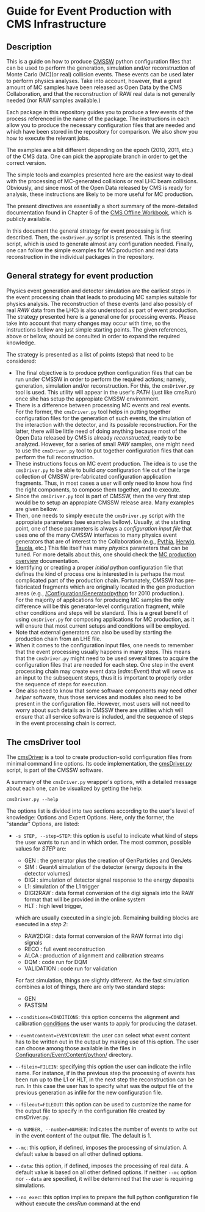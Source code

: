 # Guide for Event Production with CMS Infrastructure

## Description
This is a guide on how to produce [CMSSW](https://twiki.cern.ch/twiki/bin/view/CMSPublic/WorkBookCMSSWFramework)
python configuration files that can be used to perform the generation, simulation and/or reconstruction of Monte Carlo (MC)(or real) collision events.  These events can be used later to
perform physics analyses.  Take into account, however, that a great amount of
MC samples have been released as Open Data by the CMS Collaboration, and that the reconstruction of RAW real data is not generally needed (nor RAW samples available.)

Each package in this repository guides you to produce a few events of the process referenced in the name of the package.  The instructions in each allow you to produce the necessary configuration files that are needed and which have been stored in the repository for comparison.  We also show you how to execute the relevant jobs.

The examples are a bit different depending on the epoch (2010, 2011, etc.) of the CMS data.  One can pick the appropiate branch in order to get the correct version.

The simple tools and examples presented
here are the easiest way to deal with the processing of MC-generated collisions or
real LHC beam collisions.  Obviously, and since most of the Open Data released by CMS is ready for analysis, these
instructions are likely to be more useful for MC production.

The present directives are essentially a short summary of the more-detailed documentation found in Chapter 6 of the [CMS Offline Workbook](https://twiki.cern.ch/twiki/bin/view/CMSPublic/WorkBook), which is publicly available.

In this document the general strategy for event processing is first described.  Then, the `cmsDriver.py` script is presented. This is the steering script, which is used to generate almost any configuration needed.  Finally, one can follow the simple examples for MC production and real data reconstruction in the individual packages in the repository.

## General strategy for event production

Physics event generation and detector simulation are the earliest steps in the event processing chain that leads to producing MC samples suitable for physics analysis.  The reconstruction of these events (and also possibly of real
*RAW* data from the LHC) is also understood as part of event production.  The strategy presented here is a general one
for processing events. Please take into account
 that many changes may occur with time, so the instructions bellow are just simple starting points. The given references, above or bellow, should be consulted in order to expand the required knowledge.

The strategy is presented as a list of points (steps) that need to be considered:

- The final objective is to produce python configuration files that can be run under CMSSW in order to perform the 
    required actions; namely, generation, simulation and/or reconstruction.  For this, the `cmsDriver.py` tool is used. 
    This utility will appear in the user's *PATH* (just like cmsRun) once she has setup the 
    appropiate CMSSW environment.
- There is a difference between processing MC events and real events.  For the former, the `cmsDriver.py` tool 
    helps in putting together configuration files
     for the generation of such events, the simulation of the interaction with the
    detector, and its possible reconstruction.  For the latter, there will be little need of doing anything because 
    most of the Open Data released by CMS is already *reconstructed*, ready to be analyzed.  However, for a series of
    small *RAW* samples, one might need to use the `cmsDriver.py` tool to put together configuration files that can
    perform the full reconstruction.
- These instructions focus on MC event production.  The idea is to use the `cmsDriver.py` to be able to build *any* 
    configuration file out of the large collection of CMSSW pre-fabricated configuration application fragments.  Thus, 
    in most cases a user will only need to know how find the right components, to compose them together, and to execute.
- Since the `cmsDriver.py` tool is part of CMSSW, then the very first step would be to setup an appropiate
     CMSSW release area. Many examples are given bellow.
- Then, one needs to simply execute the `cmsDriver.py` script with the appropiate parameters (see examples
    bellow).  Usually, at the 
    starting point, one of these parameters is always a *configuration input file* that uses one of the many 
    CMSSW interfaces to many physics event generators that are of interest to the Collaboration (e.g., 
    [Pythia](http://home.thep.lu.se/~torbjorn/Pythia.html), 
    [Herwig](http://herwig.hepforge.org/), 
    [Tauola](https://tauolapp.web.cern.ch/tauolapp/), etc.)  This file
    itself has many *physics* parameters that can be tuned. For more details about
    this, one should check the [MC production overview](/docs/cms-mc-production-overview) documentation.
- Identifying or creating a proper *initial* python configuration file  that defines the kind of process one is interested in is perhaps the most
complicated part of the production chain.  Fortunately, CMSSW has pre-fabricated fragments which are originally located in the gen production areas (e.g., [/Configuration/Generator/python](https://github.com/cms-sw/cmssw/tree/CMSSW_4_2_X/Configuration/Generator/python) for 2010 production.).  
For the majority of applications for producing MC samples the only difference will be this generator-level configuration fragment, while other conditions and steps will be standard. This is a great benefit of using `cmsDriver.py` for composing applications for MC production, as it will ensure that most current setups and conditions will be employed. 
- Note that external generators can also be used by starting the production chain from an LHE file.
- When it comes to the configuration input files, one needs to remember that the event processing usually happens
    in many steps.  This means that the `cmsDriver.py` might need to be used several times to acquire the configuration
    files that are needed for each step.  One step in the event processing chain may create event data (*edm::Event*) 
    that will serve as an input to the subsequent steps, thus it is important to properly order the 
    sequence of steps for execution. 
- One also need to know that some software components may need 
    other *helper* software, thus those services and modules also need to be present in the configuration file. However, most users will not need to worry about such details as in CMSSW there are utilities which 
    will ensure that all service software is included, and the sequence of steps in the event processing chain is correct.


## The cmsDriver tool

The [cmsDriver](https://twiki.cern.ch/twiki/bin/view/CMSPublic/SWGuideCmsDriver) is a tool to create production-solid configuration files from minimal command line options.  Its code implementation, the [cmsDriver.py](https://github.com/cms-sw/cmssw/blob/master/Configuration/Applications/scripts/cmsDriver.py) script, is part of the CMSSW software.  

A summary of the `cmsDriver.py` wrapper's options, with a detailed message about each one, can be visualized by getting the help:

```
cmsDriver.py --help
```

The options list is divided into two sections according to the user's level of knowledge: Options and Expert Options. Here, only the former, the "standar" Options, are listed:

- `-s STEP, --step=STEP`: this option is useful to indicate what kind of steps the user wants to run and in which order. The most common, possible values for *STEP* are: 

    - GEN : the generator plus the creation of GenParticles and GenJets
    - SIM : Geant4 simulation of the detector (energy deposits in the detector volumes)
    - DIGI : simulation of detector signal response to the energy deposits
    - L1: simulation of the L1 trigger
    - DIGI2RAW : data format conversion of the digi signals into the RAW format that will be provided in the online system
    - HLT : high level trigger,

  which are usually executed in a single job. Remaining building blocks are executed in a *step 2*:

    - RAW2DIGI : data format conversion of the RAW format into digi signals
    - RECO : full event reconstruction
    - ALCA : production of alignment and calibration streams
    - DQM : code run for DQM
    - VALIDATION : code run for validation

  For fast simulation, things are slightly different. As the fast simulation combines a lot of things, there are only two standard steps:

    - GEN
    - FASTSIM

- `--conditions=CONDITIONS`: this option concerns the alignment and calibration [conditions](docs/cms-guide-for-condition-database) the user wants to apply for producing the dataset.

- `--eventcontent=EVENTCONTENT`: the user can select what event content has to be written out in the output by making use of this option.  The user can choose among those available in the files in [Configuration/EventContent/python/](https://github.com/cms-sw/cmssw/tree/master/Configuration/EventContent/python) directory.

- `--filein=FILEIN`: specifying this option the user can indicate the infile name. For instance, if in the previous step the processing of events has been run up to the L1 or HLT, in the next step the reconstruction can be run. In this case the user has to specify what was the output file of the previous generation as infile for the new configuration file.

- `--fileout=FILEOUT`: this option can be used to customize the name for the output file to specify in the configuration file created by cmsDriver.py.

- `-n NUMBER, --number=NUMBER`: indicates the number of events to write out in the event content of the output file. The default is 1.

- `--mc`:  this option, if defined, imposes the processing of simulation. A default value is based on all other defined options.
- `--data`: this option, if defined, imposes the processing of real data. A default value is based on all other defined options.  If neither `--mc` option nor `--data` are specified, it will be determined that the user is requiring simulations.

- `--no_exec`: this option implies to prepare the full python configuration file without execute the *cmsRun* command 
at the end
